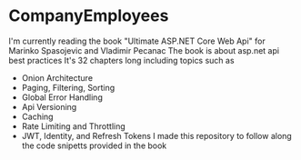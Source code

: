 # CompanyEmployees
I'm currently reading the book "Ultimate ASP.NET Core Web Api" for Marinko Spasojevic and Vladimir Pecanac
The book is about asp.net api best practices 
It's 32 chapters long including topics such as
- Onion Architecture
- Paging, Filtering, Sorting
- Global Error Handling
- Api Versioning
- Caching
- Rate Limiting and Throttling
- JWT, Identity, and Refresh Tokens
I made this repository to follow along the code snipetts provided in the book 

